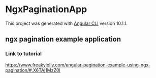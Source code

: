 # NgxPaginationApp

This project was generated with [Angular CLI](https://github.com/angular/angular-cli) version 10.1.1.

## ngx pagination example application

### Link to tutorial

https://www.freakyjolly.com/angular-pagination-example-using-ngx-pagination/#.X6TAj1MzZ0I